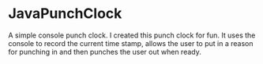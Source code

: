 # JavaPunchClock
A simple console punch clock.
I created this punch clock for fun. It uses the console to record the current time stamp, allows the user to put in a reason for punching in and then punches the user out when ready.
